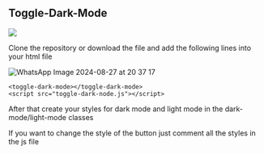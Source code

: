 ## Toggle-Dark-Mode

![](https://github.com/user-attachments/assets/41e71754-592f-4d89-8b53-d0505fa04020)



<p> Clone the repository or download the file and add the following lines into your html file</p>

![WhatsApp Image 2024-08-27 at 20 37 17](https://github.com/user-attachments/assets/549d64d4-527f-4955-8f07-b0b71b8249a2)

```    
<toggle-dark-mode></toggle-dark-mode>
<script src="toggle-dark-node.js"></script>
```

<p> After that create your styles for dark mode and light mode in the dark-mode/light-mode classes </p>

<p> If you want to change the style of the button just comment all the styles in the js file </p>
